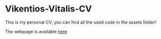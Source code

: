 # Vikentios-Vitalis-CV
This is my personal CV, you can find all the used code in the assets folder!

The webpage is available [here](http://bit.ly/3xh7dlj)
<!--[here](https://vikentiosvitalis.github.io/Vikentios-Vitalis-CV.github.io/) -->
